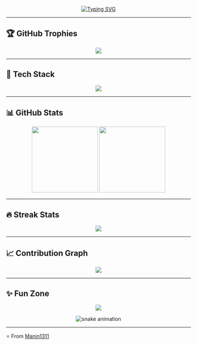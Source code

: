 <!-- Typing SVG -->
<p align="center">
  <a href="https://github.com/Manin1311">
    <img src="https://readme-typing-svg.demolab.com?font=Fira+Code&weight=600&size=28&duration=3000&pause=1000&color=F75C7E&center=true&vCenter=true&width=800&lines=Hi+%F0%9F%91%8B%2C+I'm+Manin;Java+%7C+Python+%7C+DSA+Enthusiast;Always+learning+new+things+%F0%9F%9A%80;Welcome+to+my+GitHub+Profile!" alt="Typing SVG" />
  </a>
</p>

---

## 🏆 GitHub Trophies
<p align="center">
  <img src="https://github-profile-trophy.vercel.app/?username=Manin1311&theme=gruvbox&no-frame=true&margin-w=15&margin-h=15" />
</p>


---

## 🚀 Tech Stack
<p align="center">
  <img src="https://skillicons.dev/icons?i=c,cpp,java,python,js,html,css,react,nodejs,express,mysql,postgres,aws,firebase,git,github,vscode,linux&theme=dark" />
</p>

---

## 📊 GitHub Stats
<p align="center">
  <img src="https://github-readme-stats.vercel.app/api?username=Manin1311&show_icons=true&theme=tokyonight&hide_border=true&count_private=true" height="180em" />
  <img src="https://github-readme-stats.vercel.app/api/top-langs/?username=Manin1311&layout=compact&theme=tokyonight&hide_border=true" height="180em" />
</p>

---

## 🔥 Streak Stats
<p align="center">
  <img src="https://streak-stats.demolab.com?user=Manin1311&theme=tokyonight&hide_border=true" />
</p>

---

## 📈 Contribution Graph
<p align="center">
  <img src="https://github-readme-activity-graph.vercel.app/graph?username=Manin1311&theme=tokyo-night&hide_border=true&area=true" />
</p>

---

## ✨ Fun Zone
<p align="center">
  <img src="https://quotes-github-readme.vercel.app/api?type=horizontal&theme=tokyonight" />
</p>

<p align="center">
  <img src="https://github.com/Manin1311/Manin1311/blob/output/github-contribution-grid-snake.svg" alt="snake animation" />
</p>

---

⭐ From [Manin1311](https://github.com/Manin1311)
